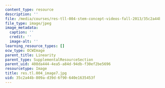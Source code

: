 ```yaml
---
content_type: resource
description: ''
file: /media/courses/res-tll-004-stem-concept-videos-fall-2013/35c2a44b809ad39d6f90640e1635453f_res.tl.004_image7.jpg
file_type: image/jpeg
image_metadata:
  caption: ''
  credit: ''
  image-alt: ''
learning_resource_types: []
ocw_type: OCWImage
parent_title: Linearity
parent_type: SupplementalResourceSection
parent_uid: 408da444-4ea5-a84d-94db-f30ef2be5696
resourcetype: Image
title: res.tl.004_image7.jpg
uid: 35c2a44b-809a-d39d-6f90-640e1635453f
---
```

